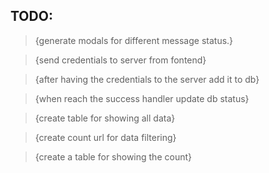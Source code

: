 ## TODO:

> {generate modals for different message status.}

> {send credentials to server from fontend}

> {after having the credentials to the server add it to db}

> {when reach the success handler update db status}

> {create table for showing all data}

> {create count url for data filtering}

> {create a table for showing the count}
